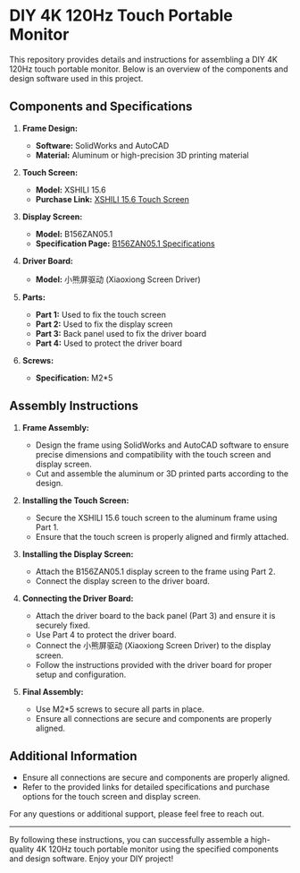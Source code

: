 # DIY 4K 120Hz Touch Portable Monitor

This repository provides details and instructions for assembling a DIY 4K 120Hz touch portable monitor. Below is an overview of the components and design software used in this project.

## Components and Specifications

1. **Frame Design:**
   - **Software:** SolidWorks and AutoCAD
   - **Material:** Aluminum or high-precision 3D printing material

2. **Touch Screen:**
   - **Model:** XSHILI 15.6
   - **Purchase Link:** [XSHILI 15.6 Touch Screen](https://m.tb.cn/h.gUrXeWIDjZVjZ9s?tk=shZyWyNX4EI)

3. **Display Screen:**
   - **Model:** B156ZAN05.1
   - **Specification Page:** [B156ZAN05.1 Specifications](https://www.panelook.com/B156ZAN05.1_AUO_15.6_LCM_overview_42501.html)

4. **Driver Board:**
   - **Model:** 小熊屏驱动 (Xiaoxiong Screen Driver)

5. **Parts:**
   - **Part 1:** Used to fix the touch screen
   - **Part 2:** Used to fix the display screen
   - **Part 3:** Back panel used to fix the driver board
   - **Part 4:** Used to protect the driver board

6. **Screws:**
   - **Specification:** M2*5

## Assembly Instructions

1. **Frame Assembly:**
   - Design the frame using SolidWorks and AutoCAD software to ensure precise dimensions and compatibility with the touch screen and display screen.
   - Cut and assemble the aluminum or 3D printed parts according to the design.

2. **Installing the Touch Screen:**
   - Secure the XSHILI 15.6 touch screen to the aluminum frame using Part 1.
   - Ensure that the touch screen is properly aligned and firmly attached.

3. **Installing the Display Screen:**
   - Attach the B156ZAN05.1 display screen to the frame using Part 2.
   - Connect the display screen to the driver board.

4. **Connecting the Driver Board:**
   - Attach the driver board to the back panel (Part 3) and ensure it is securely fixed.
   - Use Part 4 to protect the driver board.
   - Connect the 小熊屏驱动 (Xiaoxiong Screen Driver) to the display screen.
   - Follow the instructions provided with the driver board for proper setup and configuration.

5. **Final Assembly:**
   - Use M2*5 screws to secure all parts in place.
   - Ensure all connections are secure and components are properly aligned.

## Additional Information

- Ensure all connections are secure and components are properly aligned.
- Refer to the provided links for detailed specifications and purchase options for the touch screen and display screen.

For any questions or additional support, please feel free to reach out.

---

By following these instructions, you can successfully assemble a high-quality 4K 120Hz touch portable monitor using the specified components and design software. Enjoy your DIY project!
